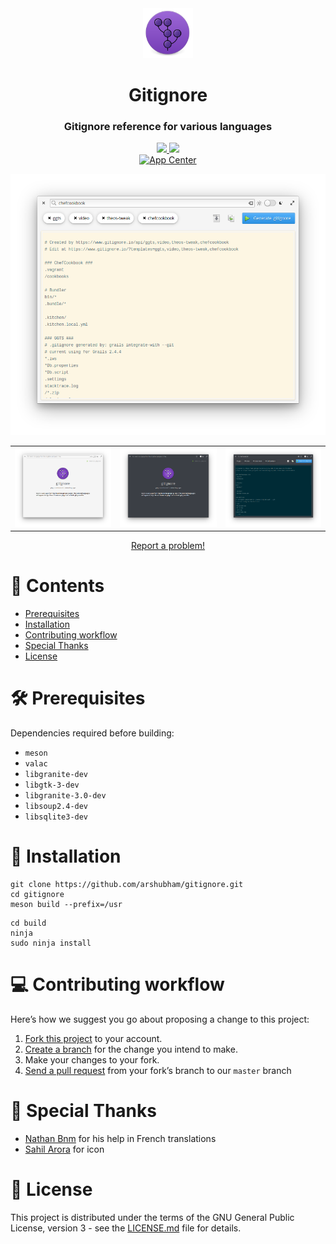 <div align="center">
  <span align="center">  <a href="https://appcenter.elementary.io/com.github.arshubham.gitignore"><img width="80" height="80" class="center" src="https://raw.githubusercontent.com/arshubham/gitignore/master/data/images/com.github.arshubham.gitignore.png" alt="Icon">    </a></span>
  <h1 align="center">Gitignore</h1>
  <h3 align="center">Gitignore reference for various languages</h3>
</div>

<p align="center">
  <a href="https://github.com/arshubham/gitignore/blob/master/LICENSE.md">
    <img src="https://img.shields.io/badge/license-GPLv3-brightgreen.svg">
    <img src="https://img.shields.io/static/v1.svg?label=TravisCI&message=Passing&color=blue">
  </a>
  <br>
  <a href="https://appcenter.elementary.io/com.github.arshubham.gitignore.desktop">
  <img src="https://appcenter.elementary.io/badge.svg" alt="App Center">
  </a>

</p>


<p align="center">
    <img src="https://github.com/arshubham/gitignore/blob/master/data/images/Screenshot-3.png" alt="Screenshot">
    <table>
      <tr>
        <td>
          <img src="https://github.com/arshubham/gitignore/blob/master/data/images/Screenshot-1.png" alt="Screenshot">
        </td>
        <td>
          <img src="https://github.com/arshubham/gitignore/blob/master/data/images/Screenshot-2.png" alt="Screenshot">
        </td>
        <td>
          <img src="https://github.com/arshubham/gitignore/blob/master/data/images/Screenshot-4.png" alt="Screenshot">
        </td>
      </tr>
    </table>
</p>

<p align="center">
 <a href="https://github.com/arshubham/gitignore/issues"> Report a problem! </a>
</p>

# :closed_book: Contents
 - [Prerequisites](https://github.com/manavbabber/gitignore/blob/master/README.md#hammer_and_wrench-prerequisites)
 - [Installation](https://github.com/manavbabber/gitignore/blob/master/README.md#link-installation)
 - [Contributing workflow](https://github.com/manavbabber/gitignore/blob/master/README.md#computer-contributing-workflow)
 - [Special Thanks](https://github.com/manavbabber/gitignore/blob/master/README.md#tada-special-thanks)
 - [License](https://github.com/manavbabber/gitignore/blob/master/README.md#page_facing_up-license)

# :hammer_and_wrench: Prerequisites
Dependencies required
before building:
 - `meson`
 - `valac`
 - `libgranite-dev`
 - `libgtk-3-dev`
 - `libgranite-3.0-dev`
 - `libsoup2.4-dev`
 - `libsqlite3-dev`


# :link: Installation

```
git clone https://github.com/arshubham/gitignore.git
cd gitignore
meson build --prefix=/usr
```
```
cd build
ninja
sudo ninja install
```
# :computer: Contributing workflow
Here’s how we suggest you go about proposing a change to this project:

1. [Fork this project][fork] to your account.
2. [Create a branch][branch] for the change you intend to make.
3. Make your changes to your fork.
4. [Send a pull request][pr] from your fork’s branch to our `master` branch

[fork]: https://help.github.com/articles/fork-a-repo/
[branch]: https://help.github.com/articles/creating-and-deleting-branches-within-your-repository
[pr]: https://help.github.com/articles/using-pull-requests/

# :tada: Special Thanks 
- [Nathan Bnm](https://github.com/NathanBnm) for his help in French translations
- [Sahil Arora](https://github.com/sahilarora3117) for icon

# :page_facing_up: License 
This project is distributed under the terms of the GNU General Public License, version 3 - see the [LICENSE.md](LICENSE.md) file for details.
